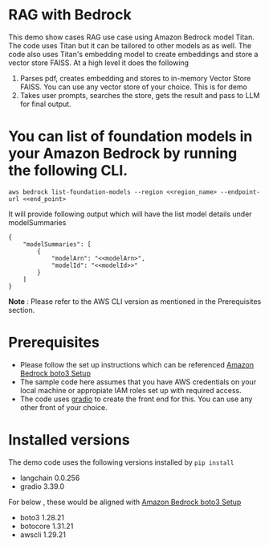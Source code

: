 # RAG with Bedrock

This demo show cases RAG use case using Amazon Bedrock model Titan. The code uses Titan but it can be tailored to other models as as well. The code also uses Titan's embedding model to create embeddings and store a vector store FAISS. At a high level it does the following 

1. Parses pdf, creates embedding and stores to in-memory Vector Store FAISS. You can use any vector store of your choice. This is for demo 
2. Takes user prompts, searches the store, gets the result and pass to LLM for final output. 

# You can list of foundation models in your Amazon Bedrock by running the following CLI. 

```
aws bedrock list-foundation-models --region <<region_name> --endpoint-url <<end_point>
```

It will provide following output which will have the list model details under modelSummaries

```
{
    "modelSummaries": [
        {
            "modelArn": "<<modelArn>",
            "modelId": "<<modelId>>"
        }
    ]
}
```

**Note** : Please refer to the AWS CLI version as mentioned in the Prerequisites section. 


# Prerequisites

* Please follow the set up instructions which can be referenced [Amazon Bedrock boto3 Setup](https://github.com/aws-samples/amazon-bedrock-workshop/blob/main/00_Intro/bedrock_boto3_setup.ipynb)
* The sample code here assumes that you have AWS credentials on your local machine or appropiate IAM roles set up with required access. 
* The code uses [gradio](https://www.gradio.app/) to create the front end for this. You can use any other front of your choice. 

# Installed versions

The demo code uses the following versions installed by ```pip install```

* langchain 0.0.256
* gradio    3.39.0


For below , these would be aligned with [Amazon Bedrock boto3 Setup](https://github.com/aws-samples/amazon-bedrock-workshop/blob/main/00_Intro/bedrock_boto3_setup.ipynb)

* boto3     1.28.21
* botocore  1.31.21
* awscli    1.29.21


